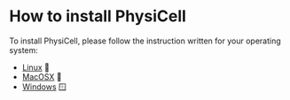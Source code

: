 # How to install PhysiCell

To install PhysiCell, please follow the instruction written for your operating system:

+ [Linux](https://github.com/elmbeech/physicell_install/blob/main/physicell_install_linux.md) &#x1F427;
+ [MacOSX](https://github.com/elmbeech/physicell_install/blob/main/physicell_install_apple.md) &#x1F34F;
+ [Windows](https://github.com/elmbeech/physicell_install/blob/main/physicell_install_windows.md) &#x1FA9F;

